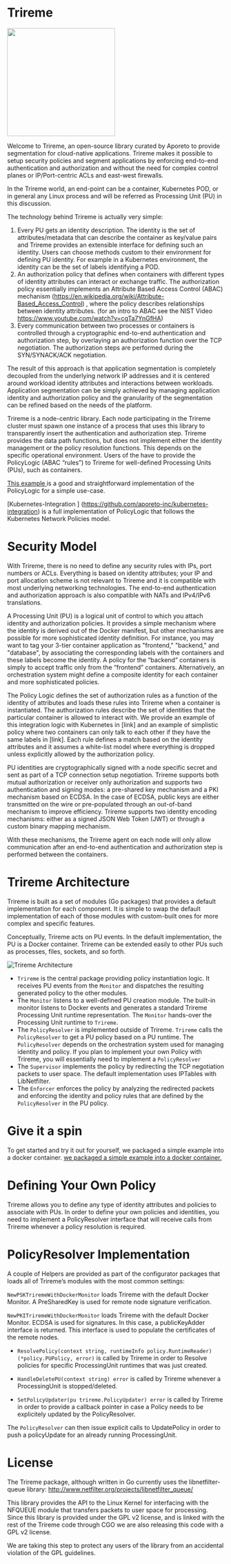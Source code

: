 # Trireme

<img src="https://www.aporeto.com/wp-content/uploads/2016/10/trireme-logo-final-b.png" width="250">

Welcome to Trireme, an open-source library curated by Aporeto to provide segmentation for cloud-native applications.  Trireme makes it possible to setup security policies and segment applications by enforcing end-to-end authentication and authorization and without the need for complex control planes or IP/Port-centric ACLs and east-west firewalls.


In the Trireme world, an end-point can be a container, Kubernetes POD, or in general any Linux process and will be referred as Processing Unit (PU) in this discussion.


The technology behind Trireme is actually very simple:


1. Every PU gets an identity description. The identity is the set of attributes/metadata that can describe the container as key/value pairs and Trireme provides an extensible interface for defining such an identity. Users can choose methods custom to their environment for defining PU identity. For example in a Kubernetes environment, the identity can be the set of labels identifying a POD.
2. An authorization policy that defines when containers with different types of identity attributes can interact or exchange traffic. The authorization policy essentially implements an Attribute Based Access Control (ABAC) mechanism (https://en.wikipedia.org/wiki/Attribute-Based_Access_Control) , where the policy describes relationships between identity attributes. (for an intro to ABAC see the NIST Video https://www.youtube.com/watch?v=cgTa7YnGfHA)
3. Every communication between two processes or containers is controlled through a cryptographic end-to-end authentication and authorization step, by overlaying an authorization function over the TCP negotiation. The authorization steps are performed during the SYN/SYNACK/ACK negotiation.


The result of this approach is that application segmentation is completely decoupled from the underlying network IP addresses and it is centered around workload identity attributes and interactions between workloads. Application segmentation can be simply achieved by managing application identity and authorization policy and the granularity of the segmentation can be refined based on the needs of the platform.


Trireme is a node-centric library.  Each node participating in the Trireme cluster must spawn one instance of a process that uses this library to transparently insert the authentication and authorization step. Trireme provides the data path functions, but does not implement either the identity management or the policy resolution functions. This depends on the specific operational environment. Users of the have to provide the PolicyLogic (ABAC “rules”) to Trireme for well-defined Processing Units (PUs), such as containers.  


[This example ](https://github.com/aporeto-inc/trireme/tree/master/example) is a good and straightforward implementation of the PolicyLogic for a simple use-case.

[Kubernetes-Integration ] (https://github.com/aporeto-inc/kubernetes-integration) is a full implementation of PolicyLogic that follows the Kubernetes Network Policies model.

# Security Model


With Trireme, there is no need to define any security rules with IPs, port numbers or ACLs.   Everything is based on identity attributes; your IP and port allocation scheme is not relevant to Trireme and it is compatible with most underlying networking technologies. The end-to-end authentication and authorization approach is also compatible with NATs and IPv4/IPv6 translations.


A Processing Unit (PU) is a logical unit of control to which you attach identity and authorization policies.  It provides a simple mechanism where the identity is derived out of the Docker manifest, but other mechanisms are possible for more sophisticated identity definition.   For instance, you may want to tag your 3-tier container application as "frontend," "backend," and "database", by associating the corresponding  labels with the containers and these labels become the identity. A policy for the “backend” containers is simply to accept traffic only from the “frontend” containers. Alternatively, an orchestration system might define a composite identity for each container and more sophisticated policies.


The Policy Logic defines the set of authorization rules as a function of the identity of attributes and loads these rules into Trireme when a container is instantiated. The authorization rules describe the set of identities that the particular container is allowed to interact with. We provide an example of this integration logic with Kubernetes in [link] and an example of simplistic policy where two containers can only talk to each other if they have the same labels in [link]. Each rule defines a match based on the identity attributes and it assumes a white-list model where everything is dropped unless explicitly allowed by the authorization policy.


PU identities are cryptographically signed with a node specific secret and sent as part of a TCP connection setup negotiation. Trireme supports both mutual authorization or receiver only authorization and supports two authentication and signing modes:  a pre-shared key mechanism and a PKI mechanism based on ECDSA. In the case of ECDSA, public keys are either transmitted on the wire or pre-populated through an out-of-band mechanism to improve efficiency. Trireme supports two identity encoding mechanisms:  either as a signed JSON Web Token (JWT) or through a custom binary mapping mechanism.


With these mechanisms, the Trireme agent on each node will only allow communication after an end-to-end authentication and authorization step is performed between the containers.


# Trireme Architecture


Trireme is built as a set of modules (Go packages) that provides a default implementation for each component.  It is simple to swap the default implementation of each of those modules with custom-built ones for more complex and specific features.

Conceptually, Trireme acts on PU events. In the default implementation, the PU is a Docker container.  Trireme can be extended easily to other PUs such as processes, files, sockets, and so forth.

![Trireme Architecture](/architecture.png)

* `Trireme` is the central package providing policy instantiation logic. It receives PU events from the `Monitor` and dispatches the resulting generated policy to the other modules.
* The `Monitor` listens to a well-defined PU creation module.  The built-in monitor listens to Docker events and generates a standard Trireme Processing Unit runtime representation. The `Monitor` hands-over the Processing Unit runtime to `Trireme`.
* The `PolicyResolver` is implemented outside of Trireme. `Trireme` calls the `PolicyResolver` to get a PU policy based on a PU runtime. The `PolicyResolver` depends on the orchestration system used for managing identity and policy. If you plan to implement your own Policy with Trireme, you will essentially need to implement a `PolicyResolver`
* The `Supervisor` implements the policy by redirecting the TCP negotiation packets to user space. The default implementation uses IPTables with LibNetfilter.
* The `Enforcer` enforces the policy by analyzing the redirected packets and enforcing the identity and policy rules that are defined by the `PolicyResolver` in the PU policy.

# Give it a spin

To get started and try it out for yourself, we packaged a simple example into a docker container. [we packaged a simple example into a docker container. ](https://github.com/aporeto-inc/trireme/tree/master/example)

# Defining Your Own Policy

Trireme allows you to define any type of identity attributes and policies to associate with PUs.
In order to define your own policies and identities, you need to implement a PolicyResolver interface that will receive calls from Trireme whenever a policy resolution is required.

# PolicyResolver Implementation

A couple of Helpers are provided as part of the configurator packages that loads all of Trireme’s modules with the most common settings:

`NewPSKTriremeWithDockerMonitor` loads Trireme with the default Docker Monitor. A PreSharedKey is used for remote node signature verification.


`NewPKITriremeWithDockerMonitor` loads Trireme with the default Docker Monitor. ECDSA is used for signatures. In this case, a publicKeyAdder interface is returned. This interface is used to populate the certificates of the remote nodes.


* `ResolvePolicy(context string, runtimeInfo policy.RuntimeReader) (*policy.PUPolicy, error)` is called by Trireme in order to Resolve policies for specific ProcessingUnit runtimes that was just created.


* `HandleDeletePU(context string) error` is called by Trireme whenever a ProcessingUnit is stopped/deleted.


* `SetPolicyUpdater(pu trireme.PolicyUpdater) error` is called by Trireme in order to provide a callback pointer in case a Policy needs to be explicitely updated by the PolicyResolver.


The `PolicyResolver` can then issue explicit calls to UpdatePolicy in order to push a policyUpdate for an already running ProcessingUnit.

# License

The Trireme package, although written in Go currently uses the libnetfilter-queue library:
http://www.netfilter.org/projects/libnetfilter_queue/

This library provides the API to the Linux Kernel for interfacing with the NFQUEUE module
that transfers packets to user space for processing. Since this library is provided
under the GPL v2 license, and is linked with the rest of the Trireme code through CGO
we are also releasing this code with a GPL v2 license.

We are taking this step to protect any users of the library from an accidental violation
of the GPL guidelines.

